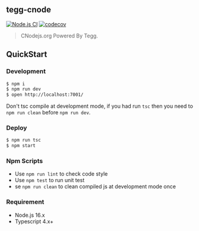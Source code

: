 ## tegg-cnode

[![Node.js CI](https://github.com/cnodejs/tegg-cnode/actions/workflows/nodejs.yml/badge.svg)](https://github.com/cnodejs/tegg-cnode/actions/workflows/nodejs.yml)
[![codecov](https://codecov.io/gh/cnodejs/tegg-cnode/branch/master/graph/badge.svg)](https://codecov.io/gh/cnodejs/tegg-cnode)

> CNodejs.org Powered By Tegg.

## QuickStart

### Development

```bash
$ npm i
$ npm run dev
$ open http://localhost:7001/
```

Don't tsc compile at development mode, if you had run `tsc` then you need to `npm run clean` before `npm run dev`.

### Deploy

```bash
$ npm run tsc
$ npm start
```

### Npm Scripts

- Use `npm run lint` to check code style
- Use `npm test` to run unit test
- se `npm run clean` to clean compiled js at development mode once

### Requirement

- Node.js 16.x
- Typescript 4.x+
